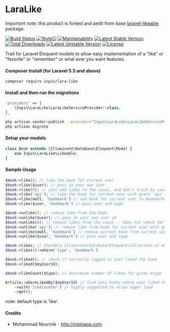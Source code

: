 LaraLike
============
Importsnt note: this product is forked and aedit from base [laravel-likeable](https://github.com/rtconner/laravel-likeable) package.

[![Build Status](https://travis-ci.org/inpin/lara-like.svg?branch=master)](https://travis-ci.org/inpin/lara-like)
[![StyleCI](https://styleci.io/repos/107395044/shield?branch=master)](https://styleci.io/repos/107395044)
[![Maintainability](https://api.codeclimate.com/v1/badges/1283cd874bf869977edf/maintainability)](https://codeclimate.com/github/inpin/lara-like/maintainability)
[![Latest Stable Version](https://poser.pugx.org/inpin/lara-like/v/stable)](https://packagist.org/packages/inpin/lara-like)
[![Total Downloads](https://poser.pugx.org/inpin/lara-like/downloads)](https://packagist.org/packages/inpin/lara-like)
[![Latest Unstable Version](https://poser.pugx.org/inpin/lara-like/v/unstable)](https://packagist.org/packages/inpin/lara-like)
[![License](https://poser.pugx.org/inpin/lara-like/license)](https://packagist.org/packages/inpin/lara-like)

Trait for Laravel Eloquent models to allow easy implementation of a "like" or "favorite" or "remember" or what ever you want features.

#### Composer Install (for Laravel 5.5 and above)

	composer require inpin/lara-like

#### Install and then run the migrations

```php
'providers' => [
    \Inpin\LaraLike\LaraLikeServiceProvider::class,
],
```

```bash
php artisan vendor:publish --provider="Inpin\LaraLike\LaraLikeServiceProvider" --tag=migrations
php artisan migrate
```

#### Setup your models

```php
class Book extends \Illuminate\Database\Eloquent\Model {
    use Inpin\LaraLike\Likeable;
}
```

#### Sample Usage

```php
$book->like(); // like the book for current user
$book->like($user); // pass in your own user
$book->like(0); // just add likes to the count, and don't track by user
$book->like('api'); // like the book for current user with guard 'api'
$book->like(null, 'bookmark') // add book for current user to bookmarks
$book->like($user, 'bookmark') // pass user and type

$book->unlike(); // remove like from the book
$book->unlike($user); // pass in your own user id
$book->unlike(0); // remove likes from the count -- does not check for user
$book->unlike('api'); // remove like from book for current user with guard 'api'
$book->unlike(null, 'bookmark') // remove current book from current user bookmarks
$book->unlike($user, 'bookmark') // pass user and type

$book->likes; // Iterable Illuminate\Database\Eloquent\Collection of existing likes 
$book->likes()->where('type', 'bookmark')

$book->liked(); // check if currently logged in user liked the book
$book->liked($myUserId);

$book->likeCount($type); // determine number of likes for given $type (default type is 'like')

Article::whereLikedBy($myUserId) // find only books where user liked them
	->with('likeCounter') // highly suggested to allow eager load
	->get();
```
note: default type is 'like'.

#### Credits

 - Mohammad Nourinik - http://inpinapp.com
